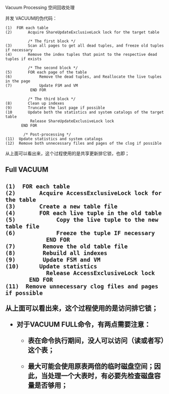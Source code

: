 Vacuum Processing
空间回收处理

并发 VACUUM的伪代码：

```
(1)  FOR each table
(2)       Acquire ShareUpdateExclusiveLock lock for the target table

          /* The first block */
(3)       Scan all pages to get all dead tuples, and freeze old tuples if necessary 
(4)       Remove the index tuples that point to the respective dead tuples if exists

          /* The second block */
(5)       FOR each page of the table
(6)            Remove the dead tuples, and Reallocate the live tuples in the page
(7)            Update FSM and VM
           END FOR

          /* The third block */
(8)       Clean up indexes
(9)       Truncate the last page if possible
(10       Update both the statistics and system catalogs of the target table
           Release ShareUpdateExclusiveLock lock
       END FOR

        /* Post-processing */
(11)  Update statistics and system catalogs
(12)  Remove both unnecessary files and pages of the clog if possible
```

从上面可以看出来，这个过程使用的是共享更新排它锁，也即；

<h2>Full VACUUM<h2>

```
(1)  FOR each table
(2)       Acquire AccessExclusiveLock lock for the table
(3)       Create a new table file
(4)       FOR each live tuple in the old table
(5)            Copy the live tuple to the new table file
(6)            Freeze the tuple IF necessary
            END FOR
(7)        Remove the old table file
(8)        Rebuild all indexes
(9)        Update FSM and VM
(10)      Update statistics
            Release AccessExclusiveLock lock
       END FOR
(11)  Remove unnecessary clog files and pages if possible
```

从上面可以看出来，这个过程使用的是访问排它锁；

 * 对于VACUUM FULL命令，有两点需要注意：
   - 表在命令执行期间，没人可以访问（读或者写）这个表；

   - 最大可能会使用原表两倍的临时磁盘空间；因此，当处理一个大表时，有必要先检查磁盘容量是否够用；


